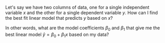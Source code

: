 
Let's say we have two columns of data, one for a single independent variable
$x$ and the other for a single dependent variable $y$.  How can I find the
best fit linear model that predicts $y$ based on $x$?

In other words, what are the model coefficients $\beta_0$ and $\beta_1$ that
give me the best linear model $\hat y=\beta_0+\beta_1x$ based on my data?
